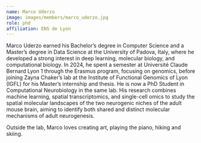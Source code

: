 ```yaml
---
name: Marco Uderzo
image: images/members/marco_uderzo.jpg
role: phd
affiliation: ENS de Lyon
---
```


Marco Uderzo earned his Bachelor’s degree in Computer Science and a Master’s degree in Data Science at the University of Padova, Italy, where he developed a strong interest in deep learning, molecular biology, and computational biology. In 2024, he spent a semester at Université Claude Bernard Lyon 1 through the Erasmus program, focusing on genomics, before joining Zayna Chaker’s lab at the Institute of Functional Genomics of Lyon (IGFL) for his Master’s internship and thesis. He is now a PhD Student in Computational Neurobiology in the same lab. His research combines machine learning, spatial transcriptomics, and single-cell omics to study the spatial molecular landscapes of the two neurogenic niches of the adult mouse brain, aiming to identify both shared and distinct molecular mechanisms of adult neurogenesis.

Outside the lab, Marco loves creating art, playing the piano, hiking and skiing.